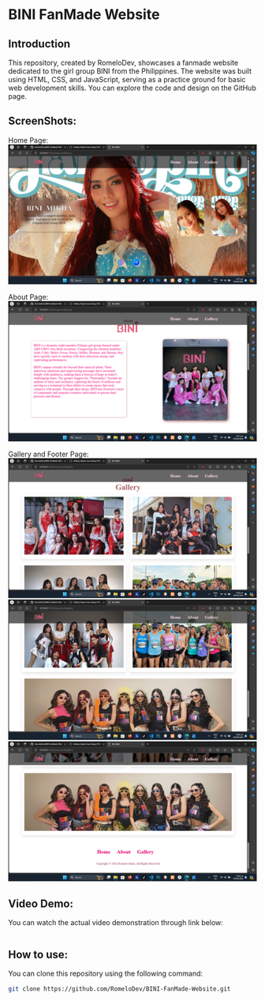 # BINI FanMade Website

## Introduction

This repository, created by RomeloDev, showcases a fanmade website dedicated to the girl group BINI from the Philippines. The website was built using HTML, CSS, and JavaScript, serving as a practice ground for basic web development skills. You can explore the code and design on the GitHub page.

## ScreenShots:

Home Page:
![image](https://github.com/RomeloDev/BINI-FanMade-Website/blob/main/Screenshot/homepage.png)

About Page:
![image](https://github.com/RomeloDev/BINI-FanMade-Website/blob/main/Screenshot/aboutpage.png)

Gallery and Footer Page:
![image](https://github.com/RomeloDev/BINI-FanMade-Website/blob/main/Screenshot/gallery1.png)
![image](https://github.com/RomeloDev/BINI-FanMade-Website/blob/main/Screenshot/gallery2.png)
![image](https://github.com/RomeloDev/BINI-FanMade-Website/blob/main/Screenshot/gallery3.png)

## Video Demo:

You can watch the actual video demonstration through link below:

``` bash

```

## How to use:

You can clone this repository using the following command:

``` bash
git clone https://github.com/RomeloDev/BINI-FanMade-Website.git
```

